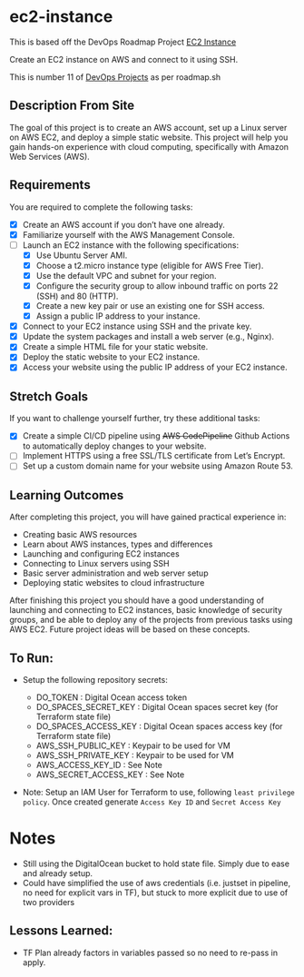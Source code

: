 # ec2-instance

This is based off the DevOps Roadmap Project [EC2 Instance](https://roadmap.sh/projects/ec2-instance)

Create an EC2 instance on AWS and connect to it using SSH.

This is number 11 of [DevOps Projects](https://roadmap.sh/devops/projects) as per roadmap.sh


## Description From Site 

The goal of this project is to create an AWS account, set up a Linux server on AWS EC2, and deploy a simple static website. This project will help you gain hands-on experience with cloud computing, specifically with Amazon Web Services (AWS).

## Requirements

You are required to complete the following tasks:


- [X] Create an AWS account if you don’t have one already.
- [X] Familiarize yourself with the AWS Management Console.
- [ ] Launch an EC2 instance with the following specifications:
    - [X] Use Ubuntu Server AMI.
    - [X] Choose a t2.micro instance type (eligible for AWS Free Tier).
    - [X] Use the default VPC and subnet for your region.
    - [X] Configure the security group to allow inbound traffic on ports 22 (SSH) and 80 (HTTP).
    - [X] Create a new key pair or use an existing one for SSH access.
    - [X] Assign a public IP address to your instance.
- [X] Connect to your EC2 instance using SSH and the private key.
- [X] Update the system packages and install a web server (e.g., Nginx).
- [X] Create a simple HTML file for your static website.
- [X] Deploy the static website to your EC2 instance.
- [X] Access your website using the public IP address of your EC2 instance.

## Stretch Goals

If you want to challenge yourself further, try these additional tasks:

- [X] Create a simple CI/CD pipeline using ~~AWS CodePipeline~~ Github Actions to automatically deploy changes to your website. 
- [ ] Implement HTTPS using a free SSL/TLS certificate from Let’s Encrypt.
- [ ] Set up a custom domain name for your website using Amazon Route 53.

## Learning Outcomes

After completing this project, you will have gained practical experience in:

- Creating basic AWS resources
- Learn about AWS instances, types and differences
- Launching and configuring EC2 instances
- Connecting to Linux servers using SSH
- Basic server administration and web server setup
- Deploying static websites to cloud infrastructure

After finishing this project you should have a good understanding of launching and connecting to EC2 instances, basic knowledge of security groups, and be able to deploy any of the projects from previous tasks using AWS EC2. Future project ideas will be based on these concepts.

## To Run: 

- Setup the following repository secrets:
    - DO_TOKEN : Digital Ocean access token
    - DO_SPACES_SECRET_KEY  : Digital Ocean spaces secret key (for Terraform state file)
    - DO_SPACES_ACCESS_KEY  : Digital Ocean spaces access key (for Terraform state file)
    - AWS_SSH_PUBLIC_KEY    : Keypair to be used for VM 
    - AWS_SSH_PRIVATE_KEY   : Keypair to be used for VM
    - AWS_ACCESS_KEY_ID     : See Note
    - AWS_SECRET_ACCESS_KEY : See Note

- Note: Setup an IAM User for Terraform to use,  following `least privilege policy`. Once created generate `Access Key ID` and `Secret Access Key`

# Notes 

- Still using the DigitalOcean bucket to hold state file. Simply due to ease and already setup. 
- Could have simplified the use of aws credentials (i.e. justset in pipeline, no need for explicit vars in TF), but stuck to more explicit due to use of two providers


## Lessons Learned: 

- TF Plan already factors in variables passed so no need to re-pass in apply. 